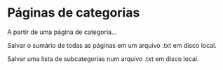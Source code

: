 # Páginas de categorias

A partir de uma página de categoria...

Salvar o sumário de todas as páginas em um arquivo .txt em disco local.

Salvar uma lista de subcategorias num arquivo .txt em disco local.